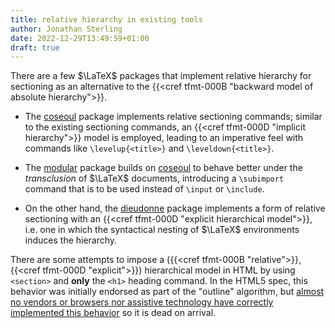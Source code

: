 ```yaml
---
title: relative hierarchy in existing tools
author: Jonathan Sterling
date: 2022-12-29T13:49:59+01:00
draft: true
---
```


There are a few $\LaTeX$ packages that implement relative hierarchy for sectioning as an alternative to the {{<cref tfmt-000B "backward model of absolute hierarchy">}}.

- The [coseoul](https://www.ctan.org/pkg/coseoul?lang=en) package implements relative sectioning commands; similar to the existing sectioning commands, an {{<cref tfmt-000D "implicit hierarchy">}} model is employed, leading to an imperative feel with commands like `\levelup{<title>}` and `\leveldown{<title>}`.

- The [modular](https://ctan.org/pkg/modular?lang=en) package builds on [coseoul](https://www.ctan.org/pkg/coseoul?lang=en) to behave better under the *transclusion* of $\LaTeX$ documents, introducing a `\subimport` command that is to be used instead of `\input` or `\include`.

- On the other hand, the [dieudonne](https://github.com/jonsterling/latex-dieudonne) package implements a form of relative sectioning with an {{<cref tfmt-000D "explicit hierarchical model">}}, i.e. one in which the syntactical nesting of $\LaTeX$ environments induces the hierarchy.

There are some attempts to impose a ({{<cref tfmt-000B "relative">}}, {{<cref tfmt-000D "explicit">}}) hierarchical model in HTML by using `<section>` and **only** the `<h1>` heading command. In the HTML5 spec, this behavior was initially endorsed as part of the "outline" algorithm, but [almost no vendors or browsers nor assistive technology have correctly implemented this behavior](https://github.com/whatwg/html/issues/83/) so it is dead on arrival.
